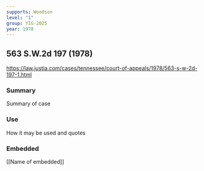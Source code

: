 ```yaml
---
supports: Woodson
level: "1"
group: YIG-2025
year: 1978
---
```

## 563 S.W.2d 197 (1978)

https://law.justia.com/cases/tennessee/court-of-appeals/1978/563-s-w-2d-197-1.html

### Summary

Summary of case

### Use

How it may be used and quotes

### Embedded

[[Name of embedded]]